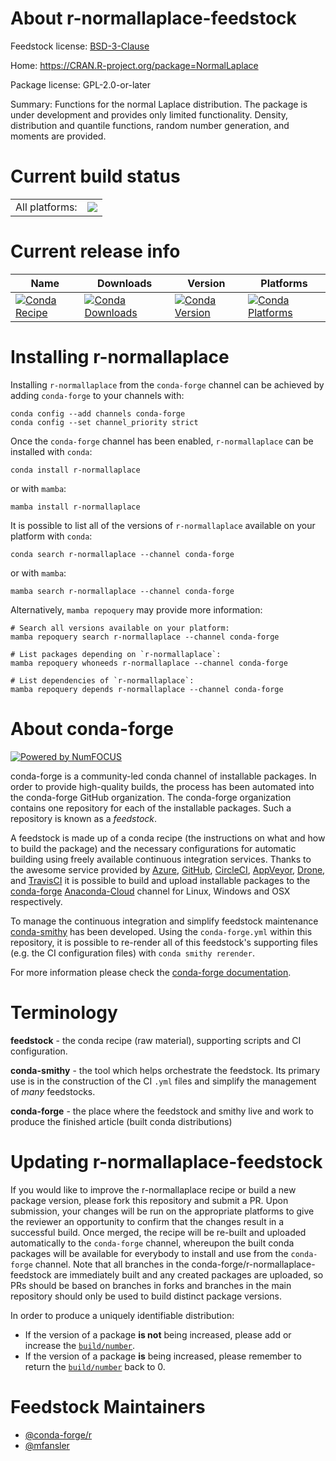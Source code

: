 About r-normallaplace-feedstock
===============================

Feedstock license: [BSD-3-Clause](https://github.com/conda-forge/r-normallaplace-feedstock/blob/main/LICENSE.txt)

Home: https://CRAN.R-project.org/package=NormalLaplace

Package license: GPL-2.0-or-later

Summary: Functions for the normal Laplace distribution. The package is under development and provides only limited functionality. Density, distribution and quantile functions, random number generation, and moments are provided.

Current build status
====================


<table><tr><td>All platforms:</td>
    <td>
      <a href="https://dev.azure.com/conda-forge/feedstock-builds/_build/latest?definitionId=15086&branchName=main">
        <img src="https://dev.azure.com/conda-forge/feedstock-builds/_apis/build/status/r-normallaplace-feedstock?branchName=main">
      </a>
    </td>
  </tr>
</table>

Current release info
====================

| Name | Downloads | Version | Platforms |
| --- | --- | --- | --- |
| [![Conda Recipe](https://img.shields.io/badge/recipe-r--normallaplace-green.svg)](https://anaconda.org/conda-forge/r-normallaplace) | [![Conda Downloads](https://img.shields.io/conda/dn/conda-forge/r-normallaplace.svg)](https://anaconda.org/conda-forge/r-normallaplace) | [![Conda Version](https://img.shields.io/conda/vn/conda-forge/r-normallaplace.svg)](https://anaconda.org/conda-forge/r-normallaplace) | [![Conda Platforms](https://img.shields.io/conda/pn/conda-forge/r-normallaplace.svg)](https://anaconda.org/conda-forge/r-normallaplace) |

Installing r-normallaplace
==========================

Installing `r-normallaplace` from the `conda-forge` channel can be achieved by adding `conda-forge` to your channels with:

```
conda config --add channels conda-forge
conda config --set channel_priority strict
```

Once the `conda-forge` channel has been enabled, `r-normallaplace` can be installed with `conda`:

```
conda install r-normallaplace
```

or with `mamba`:

```
mamba install r-normallaplace
```

It is possible to list all of the versions of `r-normallaplace` available on your platform with `conda`:

```
conda search r-normallaplace --channel conda-forge
```

or with `mamba`:

```
mamba search r-normallaplace --channel conda-forge
```

Alternatively, `mamba repoquery` may provide more information:

```
# Search all versions available on your platform:
mamba repoquery search r-normallaplace --channel conda-forge

# List packages depending on `r-normallaplace`:
mamba repoquery whoneeds r-normallaplace --channel conda-forge

# List dependencies of `r-normallaplace`:
mamba repoquery depends r-normallaplace --channel conda-forge
```


About conda-forge
=================

[![Powered by
NumFOCUS](https://img.shields.io/badge/powered%20by-NumFOCUS-orange.svg?style=flat&colorA=E1523D&colorB=007D8A)](https://numfocus.org)

conda-forge is a community-led conda channel of installable packages.
In order to provide high-quality builds, the process has been automated into the
conda-forge GitHub organization. The conda-forge organization contains one repository
for each of the installable packages. Such a repository is known as a *feedstock*.

A feedstock is made up of a conda recipe (the instructions on what and how to build
the package) and the necessary configurations for automatic building using freely
available continuous integration services. Thanks to the awesome service provided by
[Azure](https://azure.microsoft.com/en-us/services/devops/), [GitHub](https://github.com/),
[CircleCI](https://circleci.com/), [AppVeyor](https://www.appveyor.com/),
[Drone](https://cloud.drone.io/welcome), and [TravisCI](https://travis-ci.com/)
it is possible to build and upload installable packages to the
[conda-forge](https://anaconda.org/conda-forge) [Anaconda-Cloud](https://anaconda.org/)
channel for Linux, Windows and OSX respectively.

To manage the continuous integration and simplify feedstock maintenance
[conda-smithy](https://github.com/conda-forge/conda-smithy) has been developed.
Using the ``conda-forge.yml`` within this repository, it is possible to re-render all of
this feedstock's supporting files (e.g. the CI configuration files) with ``conda smithy rerender``.

For more information please check the [conda-forge documentation](https://conda-forge.org/docs/).

Terminology
===========

**feedstock** - the conda recipe (raw material), supporting scripts and CI configuration.

**conda-smithy** - the tool which helps orchestrate the feedstock.
                   Its primary use is in the construction of the CI ``.yml`` files
                   and simplify the management of *many* feedstocks.

**conda-forge** - the place where the feedstock and smithy live and work to
                  produce the finished article (built conda distributions)


Updating r-normallaplace-feedstock
==================================

If you would like to improve the r-normallaplace recipe or build a new
package version, please fork this repository and submit a PR. Upon submission,
your changes will be run on the appropriate platforms to give the reviewer an
opportunity to confirm that the changes result in a successful build. Once
merged, the recipe will be re-built and uploaded automatically to the
`conda-forge` channel, whereupon the built conda packages will be available for
everybody to install and use from the `conda-forge` channel.
Note that all branches in the conda-forge/r-normallaplace-feedstock are
immediately built and any created packages are uploaded, so PRs should be based
on branches in forks and branches in the main repository should only be used to
build distinct package versions.

In order to produce a uniquely identifiable distribution:
 * If the version of a package **is not** being increased, please add or increase
   the [``build/number``](https://docs.conda.io/projects/conda-build/en/latest/resources/define-metadata.html#build-number-and-string).
 * If the version of a package **is** being increased, please remember to return
   the [``build/number``](https://docs.conda.io/projects/conda-build/en/latest/resources/define-metadata.html#build-number-and-string)
   back to 0.

Feedstock Maintainers
=====================

* [@conda-forge/r](https://github.com/conda-forge/r/)
* [@mfansler](https://github.com/mfansler/)

